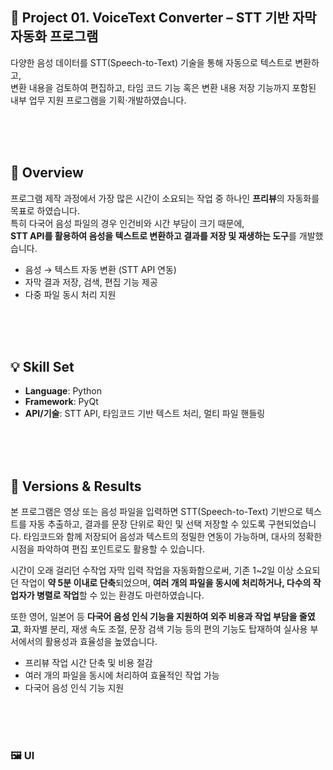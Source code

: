 ## 📌 Project 01. VoiceText Converter – STT 기반 자막 자동화 프로그램

다양한 음성 데이터를 STT(Speech-to-Text) 기술을 통해 자동으로 텍스트로 변환하고,  
변환 내용을 검토하여 편집하고, 타임 코드 기능 혹은 변환 내용 저장 기능까지 포함된 내부 업무 지원 프로그램을 기획·개발하였습니다.

<br><br><br>

## 🧭 Overview

프로그램 제작 과정에서 가장 많은 시간이 소요되는 작업 중 하나인 **프리뷰**의 자동화를 목표로 하였습니다.  
특히 다국어 음성 파일의 경우 인건비와 시간 부담이 크기 때문에,  
**STT API를 활용하여 음성을 텍스트로 변환하고 결과를 저장 및 재생하는 도구**를 개발했습니다.

- 음성 → 텍스트 자동 변환 (STT API 연동)
- 자막 결과 저장, 검색, 편집 기능 제공
- 다중 파일 동시 처리 지원

<br><br><br>

## 💡 Skill Set

- **Language**: Python  
- **Framework**: PyQt  
- **API/기술**: STT API, 타임코드 기반 텍스트 처리, 멀티 파일 핸들링

<br><br><br>

## 📄 Versions & Results

본 프로그램은 영상 또는 음성 파일을 입력하면 STT(Speech-to-Text) 기반으로 텍스트를 자동 추출하고,
결과를 문장 단위로 확인 및 선택 저장할 수 있도록 구현되었습니다.
타임코드와 함께 저장되어 음성과 텍스트의 정밀한 연동이 가능하며, 대사의 정확한 시점을 파악하여 편집 포인트로도 활용할 수 있습니다.

시간이 오래 걸리던 수작업 자막 입력 작업을 자동화함으로써,
기존 1~2일 이상 소요되던 작업이 **약 5분 이내로 단축**되었으며,
**여러 개의 파일을 동시에 처리하거나, 다수의 작업자가 병렬로 작업**할 수 있는 환경도 마련하였습니다.

또한 영어, 일본어 등 **다국어 음성 인식 기능을 지원하여 외주 비용과 작업 부담을 줄였고**,
화자별 분리, 재생 속도 조절, 문장 검색 기능 등의 편의 기능도 탑재하여 실사용 부서에서의 활용성과 효율성을 높였습니다.

- 프리뷰 작업 시간 단축 및 비용 절감
- 여러 개의 파일을 동시에 처리하여 효율적인 작업 가능
- 다국어 음성 인식 기능 지원
  
<br><br><br>

### 🖼️ UI

